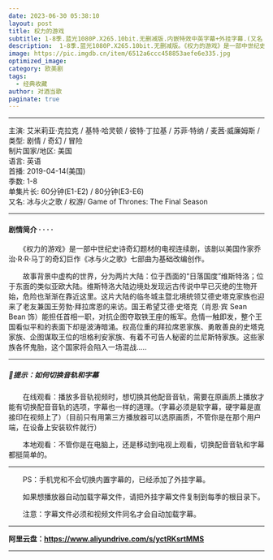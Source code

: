 ```yaml
---
date: 2023-06-30 05:38:10
layout: post
title: 权力的游戏
subtitle: 1-8季.蓝光1080P.X265.10bit.无删减版.内嵌特效中英字幕+外挂字幕.(又名：冰与火之歌).珍藏版
description:  1-8季.蓝光1080P.X265.10bit.无删减版。《权力的游戏》是一部中世纪史诗奇幻题材的电视连续剧，该剧以美国作家乔治·R·R·马丁的奇幻巨作《冰与火之歌》七部曲为基础改编创作.....
image: https://pic.imgdb.cn/item/6512a6ccc458853aefe6e335.jpg
optimized_image: 
category: 欧美剧
tags:
  - 经典收藏
author: 对酒当歌
paginate: true
---
```


---

主演: 艾米莉亚·克拉克 / 基特·哈灵顿 / 彼特·丁拉基 / 苏菲·特纳 / 麦茜·威廉姆斯 /  
类型: 剧情 / 奇幻 / 冒险  
制片国家/地区: 美国  
语言: 英语  
首播: 2019-04-14(美国)  
季数: 1-8  
单集片长: 60分钟(E1-E2) / 80分钟(E3-E6)  
又名: 冰与火之歌 / 权游/ Game of Thrones: The Final Season  

---

#### 剧情简介 · · · ·

　　《权力的游戏》是一部中世纪史诗奇幻题材的电视连续剧，该剧以美国作家乔治·R·R·马丁的奇幻巨作《冰与火之歌》七部曲为基础改编创作。

　　故事背景中虚构的世界，分为两片大陆：位于西面的“日落国度”维斯特洛；位于东面的类似亚欧大陆。维斯特洛大陆边境处发现远古传说中早已灭绝的生物开始，危险也渐渐在靠近这里。这片大陆的临冬城主暨北境统领艾德史塔克家族也迎来了老友兼国王劳勃·拜拉席恩的来访。国王希望艾德·史塔克（肖恩·宾 Sean Bean 饰）能担任首相一职，对抗企图夺取铁王座的叛军。危情一触即发，整个王国看似平和的表面下却是波涛暗涌。权高位重的拜拉席恩家族、勇敢善良的史塔克家族、企图谋取王位的坦格利安家族、有着不可告人秘密的兰尼斯特家族。这些家族各怀鬼胎，这个国家将会陷入一场混战.....

---

##### 🔔提示：如何切换音轨和字幕

　　在线观看：播放多音轨视频时，想切换其他配音音轨，需要在原画质上播放才能有切换配音音轨的选项，字幕也一样的道理。（字幕必须是软字幕，硬字幕是直接印在视频上了）（目前只有用第三方播放器可以选原画质，不管你是在那个用户端，在设备上安装软件就行）

　　本地观看：不管你是在电脑上，还是移动到电视上观看，切换配音音轨和字幕都挺简单的。

---

　　PS：手机党和不会切换内置字幕的，已经添加了外挂字幕。

　　如果想播放器自动加载字幕文件，请把外挂字幕文件复制到每季的根目录下。

　　注意：字幕文件必须和视频文件同名才会自动加载字幕。  

---

**阿里云盘：<https://www.aliyundrive.com/s/yctRKsrtMMS>**

---
